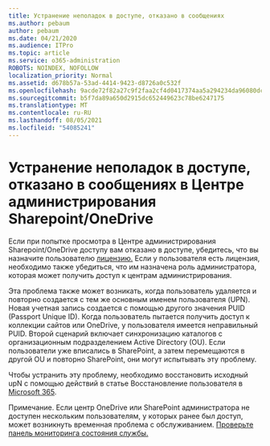 ```yaml
---
title: Устранение неполадок в доступе, отказано в сообщениях
ms.author: pebaum
author: pebaum
ms.date: 04/21/2020
ms.audience: ITPro
ms.topic: article
ms.service: o365-administration
ROBOTS: NOINDEX, NOFOLLOW
localization_priority: Normal
ms.assetid: d678b57a-53ad-4414-9423-d8726a0c532f
ms.openlocfilehash: 9acde72f82a27c9f2faa2cf4d0417374aa5a294234da96080dc0498d07639248
ms.sourcegitcommit: b5f7da89a650d2915dc652449623c78be6247175
ms.translationtype: MT
ms.contentlocale: ru-RU
ms.lasthandoff: 08/05/2021
ms.locfileid: "54085241"
---
```

# <a name="troubleshoot-access-denied-messages-in-sharepointonedrive-admin-center"></a>Устранение неполадок в доступе, отказано в сообщениях в Центре администрирования Sharepoint/OneDrive

Если при попытке просмотра в Центре администрирования Sharepoint/OneDrive доступу вам отказано в доступе, убедитесь, что вы назначите пользователю [лицензию.](https://docs.microsoft.com/microsoft-365/admin/add-users/add-users) Если у пользователя есть лицензия, необходимо [](https://docs.microsoft.com/microsoft-365/admin/add-users/about-admin-roles) также убедиться, что им назначена роль администратора, которая может получить доступ к центрам администрирования.

Эта проблема также может возникать, когда пользователь удаляется и повторно создается с тем же основным именем пользователя (UPN). Новая учетная запись создается с помощью другого значения PUID (Passport Unique ID). Когда пользователь пытается получить доступ к коллекции сайтов или OneDrive, у пользователя имеется неправильный PUID. Второй сценарий включает синхронизацию каталогов с организационным подразделением Active Directory (OU). Если пользователи уже вписались в SharePoint, а затем перемещаются в другой OU и повторно SharePoint, они могут испытывать эту проблему.

Чтобы устранить эту проблему, необходимо восстановить исходный upN с помощью действий в статье Восстановление пользователя в [Microsoft 365](https://docs.microsoft.com/microsoft-365/admin/add-users/restore-user).

Примечание. Если центр OneDrive или SharePoint администратора не доступен нескольким пользователям, у которых ранее был доступ, может возникнуть временная проблема с обслуживанием.  [Проверьте панель мониторинга состояния службы.](https://portal.office.com/adminportal/home#/servicehealth)


